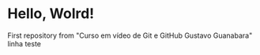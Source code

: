 # Hello, Wolrd!
First repository from "Curso em vídeo de Git e GitHub Gustavo Guanabara"
linha teste
